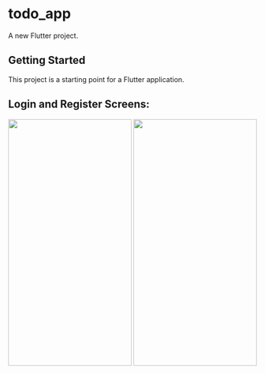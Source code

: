 # todo_app

A new Flutter project.

## Getting Started

This project is a starting point for a Flutter application.

## Login and Register Screens:
<img src="https://user-images.githubusercontent.com/96204940/188313812-be51654f-82b9-40e1-886a-5429c4b8a35a.png" width="250" height="500">
<img src="https://user-images.githubusercontent.com/96204940/188313828-bff02c13-d2d0-47ad-9d65-9afc55c07614.png" width="250" height="500">
